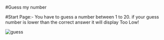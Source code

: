 #Guess my number

#Start Page:-
You have to guess a number between 1 to 20. if your guess number is lower than the correct answer it will display Too Low!

![guess](https://user-images.githubusercontent.com/87376932/178091978-f2209dd6-8231-4ec0-8716-97aade1d64bf.jpeg)


